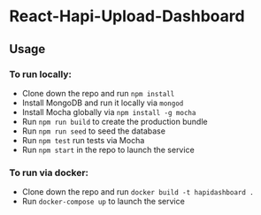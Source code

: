 # React-Hapi-Upload-Dashboard

## Usage

### To run locally:
- Clone down the repo and run `npm install`
- Install MongoDB and run it locally via `mongod`
- Install Mocha globally via `npm install -g mocha`
- Run `npm run build` to create the production bundle
- Run `npm run seed` to seed the database
- Run `npm test` run tests via Mocha
- Run `npm start` in the repo to launch the service

### To run via docker:
- Clone down the repo and run `docker build -t hapidashboard .`
- Run `docker-compose up` to launch the service
